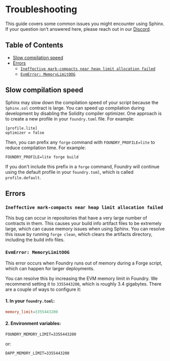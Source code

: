 # Troubleshooting

This guide covers some common issues you might encounter using Sphinx. If your question isn't answered here, please reach out in our [Discord](https://discord.gg/7Gc3DK33Np).

## Table of Contents

- [Slow compilation speed](#slow-compilation-speed)
- [Errors](#errors)
  - [`Ineffective mark-compacts near heap limit allocation failed`](#ineffective-mark-compacts-near-heap-limit-allocation-failed)
  - [`EvmError: MemoryLimitOOG`](#evmerror-memorylimitoog)

## Slow compilation speed

Sphinx may slow down the compilation speed of your script because the `Sphinx.sol` contract is large. You can speed up compilation during development by disabling the Solidity compiler optimizer. One approach is to create a new profile in your `foundry.toml` file. For example:

```
[profile.lite]
optimizer = false
```

Then, you can prefix any `forge` command with `FOUNDRY_PROFILE=lite` to reduce compilation time. For example:

```
FOUNDRY_PROFILE=lite forge build
```

If you don't include this prefix in a `forge` command, Foundry will continue using the default profile in your `foundry.toml`, which is called `profile.default`.

## Errors

### `Ineffective mark-compacts near heap limit allocation failed`
This bug can occur in repositories that have a very large number of contracts in them. This causes your build info artifact files to be extremely large, which can cause memory issues when using Sphinx. You can resolve this issue by running `forge clean`, which clears the artifacts directory, including the build info files.

### `EvmError: MemoryLimitOOG`

This error occurs when Foundry runs out of memory during a Forge script, which can happen for larger deployments.

You can resolve this by increasing the EVM memory limit in Foundry. We recommend setting it to `3355443200`, which is roughly 3.4 gigabytes. There are a couple of ways to configure it:

#### 1. In your `foundry.toml`:

```toml
memory_limit=3355443200
```

#### 2. Environment variables:

```env
FOUNDRY_MEMORY_LIMIT=3355443200
```

or:

```env
DAPP_MEMORY_LIMIT=3355443200
```

